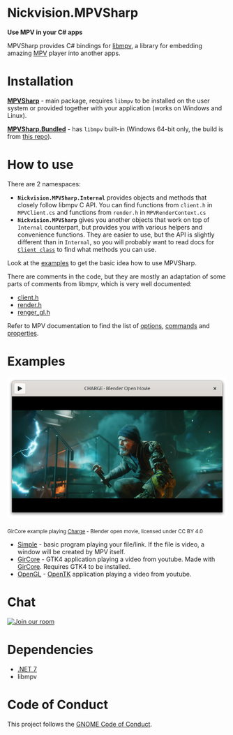 # Nickvision.MPVSharp

**Use MPV in your C# apps**

MPVSharp provides C# bindings for [libmpv](https://mpv.io/manual/master/#embedding-into-other-programs-libmpv), a library for embedding amazing [MPV](https://mpv.io/) player into another apps.

# Installation
**[MPVSharp](https://www.nuget.org/packages/Nickvision.MPVSharp/)** - main package, requires `libmpv` to be installed on the user system or provided together with your application (works on Windows and Linux).

**[MPVSharp.Bundled](https://www.nuget.org/packages/Nickvision.MPVSharp.Bundled/)** - has `libmpv` built-in (Windows 64-bit only, the build is from [this repo](https://github.com/shinchiro/mpv-winbuild-cmake)).

# How to use

There are 2 namespaces:
* **`Nickvision.MPVSharp.Internal`** provides objects and methods that closely follow libmpv C API. You can find functions from `client.h` in `MPVClient.cs` and functions from `render.h` in `MPVRenderContext.cs`
* **`Nickvision.MPVSharp`** gives you another objects that work on top of `Internal` counterpart, but provides you with various helpers and convenience functions. They are easier to use, but the API is slightly different than in `Internal`, so you will probably want to read docs for [`Client class`](api/Nickvision.MPVSharp.Client.html) to find what methods you can use.

Look at the [examples](#examples) to get the basic idea how to use MPVSharp.

There are comments in the code, but they are mostly an adaptation of some parts of comments from libmpv, which is very well documented:
* [client.h](https://github.com/mpv-player/mpv/blob/release/0.36/libmpv/client.h)
* [render.h](https://github.com/mpv-player/mpv/blob/release/0.36/libmpv/render.h)
* [renger_gl.h](https://github.com/mpv-player/mpv/blob/release/0.36/libmpv/render_gl.h)

Refer to MPV documentation to find the list of [options](https://mpv.io/manual/stable/#options), [commands](https://mpv.io/manual/stable/#list-of-input-commands) and [properties](https://mpv.io/manual/stable/#properties).

# Examples

![GirCore Example](https://raw.githubusercontent.com/NickvisionApps/MPVSharp/main/Examples/GirCore/Screenshot.png)

<sub>GirCore example playing [Charge](https://www.youtube.com/watch?v=UXqq0ZvbOnk) - Blender open movie, licensed under CC BY 4.0</sub>

* [Simple](https://github.com/NickvisionApps/MPVSharp/tree/main/Examples/Simple) - basic program playing your file/link. If the file is video, a window will be created by MPV itself.
* [GirCore](https://github.com/NickvisionApps/MPVSharp/tree/main/Examples/GirCore) - GTK4 application playing a video from youtube. Made with [GirCore](https://github.com/gircore/gir.core). Requires GTK4 to be installed.
* [OpenGL](https://github.com/NickvisionApps/MPVSharp/tree/main/Examples/OpenGL) - [OpenTK](https://opentk.net/index.html) application playing a video from youtube.

# Chat
<a href='https://matrix.to/#/#nickvision:matrix.org'><img width='140' alt='Join our room' src='https://user-images.githubusercontent.com/17648453/196094077-c896527d-af6d-4b43-a5d8-e34a00ffd8f6.png'/></a>

# Dependencies
- [.NET 7](https://dotnet.microsoft.com/en-us/)
- libmpv

# Code of Conduct

This project follows the [GNOME Code of Conduct](https://wiki.gnome.org/Foundation/CodeOfConduct).
